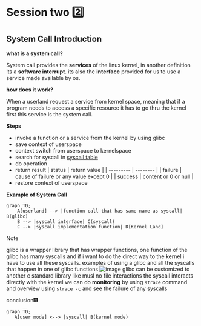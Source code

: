 # Session two 2️⃣
## System Call Introduction
  **what is a system call?**

  System call provides the **services** of the linux kernel, in another definition its a **software interrupt**. its also the **interface** provided for us to use a service made available by os.

   **how does it work?**

  When a userland request a service from kernel space, meaning that if a program needs to access a specific resource it has to go thru the kernel first
this service is the system call.

 **Steps**
- invoke a function or a service from the kernel by using glibc 
- save context of userspace 
- context switch from userspace to kernelspace
- search for syscall in [syscall table](https://filippo.io/linux-syscall-table/)
- do operation
- return result
  | status | return value |
  | --------- | -------- |
  | failure | cause of failure or any value except 0 |
  | success | content or 0 or null |
- restore context of userspace

**Example of System Call**
```mermaid
graph TD;
    A[userland] --> |function call that has same name as syscall| B(glibc)
    B --> |syscall interface| C(syscall)
    C --> |syscall implementation function| D[Kernel Land]

```


>[!note]
>glibc is a wrapper library that has wrapper functions, one function of the glibc has many syscalls and if i want to do the direct way to the kernel i have to use all these syscalls. examples of using a glibc and all the syscalls that happen in one of glibc functions
>![image](https://github.com/Reemaa828/Linux_11_5/assets/112731236/f9592e0c-c233-400c-882a-6ee400ecdef2)
>glibc can be customized to another c standard library like musl
>no file interactions the syscall interacts directly with the kernel
>we can do **monitoring** by using `strace` command and overview using `strace -c` and see the failure of any syscalls



conclusion🎆
 ```mermaid
graph TD;
    A[user mode] <--> |syscall| B(kernel mode)
```

    
    
    
  
